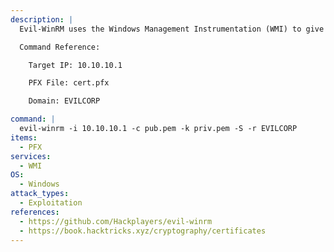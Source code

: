 ```yaml
---
description: |
  Evil-WinRM uses the Windows Management Instrumentation (WMI) to give you an interactive shell on the Windows host. Winrm Supports PKINIT, meaning if you have a computers PFX file, you can authenticate and get a shell. Note that the command requires a public and a private key in PEM format, that can be extracted by converting the PFX to PEM format. Take a look at the references for more info on that. Password protected PFX files can be cracked with JohnTheRipper.

  Command Reference:

  	Target IP: 10.10.10.1

    PFX File: cert.pfx

    Domain: EVILCORP

command: |
  evil-winrm -i 10.10.10.1 -c pub.pem -k priv.pem -S -r EVILCORP
items:
  - PFX
services:
  - WMI
OS:
  - Windows
attack_types:
  - Exploitation
references:
  - https://github.com/Hackplayers/evil-winrm
  - https://book.hacktricks.xyz/cryptography/certificates
---
```

